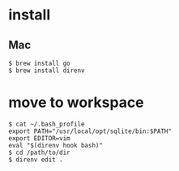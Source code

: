 # install

## Mac

    $ brew install go
    $ brew install direnv
    
# move to workspace

    $ cat ~/.bash_profile
    export PATH="/usr/local/opt/sqlite/bin:$PATH"
    export EDITOR=vim
    eval "$(direnv hook bash)"
    $ cd /path/to/dir
    $ direnv edit .
